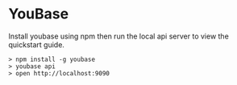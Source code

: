 YouBase
=======

Install youbase using npm then run the local api server to view the
quickstart guide.

``` shell
> npm install -g youbase
> youbase api
> open http://localhost:9090
```

